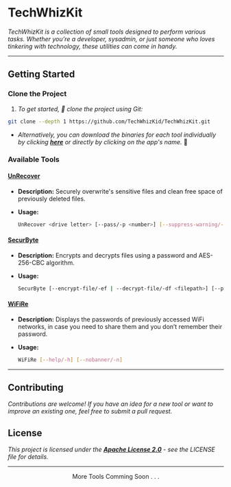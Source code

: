# TechWhizKit

<em>TechWhizKit is a collection of small tools designed to perform various tasks. Whether you’re a developer, sysadmin, or just someone who loves tinkering with technology, these utilities can come in handy.</em>

---

## Getting Started

### Clone the Project

1. _To get started, 🔗 clone the project using Git:_

```bash
git clone --depth 1 https://github.com/TechWhizKid/TechWhizKit.git
```

- _Alternatively, you can download the binaries for each tool individually by clicking **[here](./bin)** or directly by clicking on the app's name._ 🚀

### Available Tools

#### <a href="https://github.com/TechWhizKid/TechWhizKit/raw/main/bin/UnRecover.exe">UnRecover</a>

- **Description:** Securely overwrite's sensitive files and clean free space of previously deleted files.

- **Usage:**
  ```bash
  UnRecover <drive letter> [--pass/-p <number>] [--suppress-warning/-s] [--nobanner]
  ```

#### <a href="https://github.com/TechWhizKid/TechWhizKit/raw/main/bin/SecurByte.exe">SecurByte</a>

- **Description:** Encrypts and decrypts files using a password and AES-256-CBC algorithm.

- **Usage:**
  ```bash
  SecurByte [--encrypt-file/-ef | --decrypt-file/-df <filepath>] [--passwd/-p <password>] [--nobanner/-n]
  ```

#### <a href="https://github.com/TechWhizKid/TechWhizKit/raw/main/bin/WiFiRe.exe">WiFiRe</a>

- **Description:** Displays the passwords of previously accessed WiFi networks, in case you need to share them and you don’t remember their password.

- **Usage:**
  ```bash
  WiFiRe [--help/-h] [--nobanner/-n]
  ```

---

## Contributing

_Contributions are welcome! If you have an idea for a new tool or want to improve an existing one, feel free to submit a pull request._

## License

_This project is licensed under the **[Apache License 2.0](https://github.com/TechWhizKid/TechWhizKit/blob/main/LICENSE)** - see the LICENSE file for details._

---

<p align="center">More Tools Comming Soon . . .</p>
